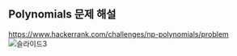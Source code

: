 Polynomials 문제 해설
-------------------------------------------
https://www.hackerrank.com/challenges/np-polynomials/problem
![슬라이드3](https://user-images.githubusercontent.com/43063980/69410530-9b293280-0d4e-11ea-824e-2407103718d8.JPG)
